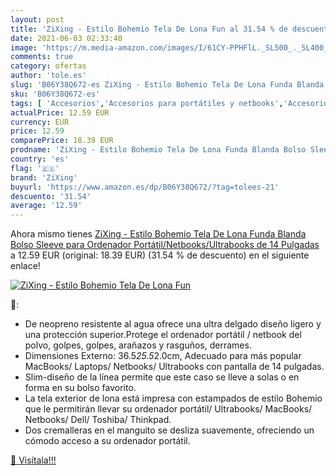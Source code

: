 ```yaml
---
layout: post
title: 'ZiXing - Estilo Bohemio Tela De Lona Fun al 31.54 % de descuento'
date: 2021-06-03 02:33:40
image: 'https://m.media-amazon.com/images/I/61CY-PPHFlL._SL500_._SL400_.jpg'
comments: true
category: ofertas
author: 'tole.es'
slug: 'B06Y38Q672-es ZiXing - Estilo Bohemio Tela De Lona Funda Blanda Bolso...'
sku: 'B06Y38Q672-es'
tags: [ 'Accesorios','Accesorios para portátiles y netbooks','Accesorios para tablets','Bolsas y fundas para portátiles y netbooks','Fundas blandas para portátiles y netbooks','Fundas blandas para tablets','Fundas para tablets','Informática','ordenador','zixing', ]
actualPrice: 12.59 EUR
currency: EUR
price: 12.59
comparePrice: 18.39 EUR
prodname: 'ZiXing - Estilo Bohemio Tela De Lona Funda Blanda Bolso Sleeve para Ordenador Portátil/Netbooks/Ultrabooks de 14 Pulgadas'
country: 'es'
flag: '🇪🇸'
brand: 'ZiXing'
buyurl: 'https://www.amazon.es/dp/B06Y38Q672/?tag=tolees-21'
descuento: '31.54'
average: '12.59'
---
```


Ahora mismo tienes [ZiXing - Estilo Bohemio Tela De Lona Funda Blanda Bolso Sleeve para Ordenador Portátil/Netbooks/Ultrabooks de 14 Pulgadas](https://www.amazon.es/dp/B06Y38Q672/?tag=tolees-21) a 12.59 EUR (original: 18.39 EUR) (31.54 %  de descuento) en el siguiente enlace!

[![ZiXing - Estilo Bohemio Tela De Lona Fun](https://m.media-amazon.com/images/I/61CY-PPHFlL._SL500_._SL400_.jpg)](https://www.amazon.es/dp/B06Y38Q672/?tag=tolees-21)

🔎:

- De neopreno resistente al agua ofrece una ultra delgado diseño ligero y una protección superior.Protege el ordenador portátil / netbook del polvo, golpes, golpes, arañazos y rasguños, derrames.
- Dimensiones Externo: 36.5*25.5*2.0cm, Adecuado para más popular MacBooks/ Laptops/ Netbooks/ Ultrabooks con pantalla de 14 pulgadas.
- Slim-diseño de la línea permite que este caso se lleve a solas o en forma en su bolso favorito.
- La tela exterior de lona está impresa con estampados de estilo Bohemio que le permitirán llevar su ordenador portátil/ Ultrabooks/ MacBooks/ Netbooks/ Dell/ Toshiba/ Thinkpad.
- Dos cremalleras en el manguito se desliza suavemente, ofreciendo un cómodo acceso a su ordenador portátil.

[🛒 Visítala!!!](https://www.amazon.es/dp/B06Y38Q672/?tag=tolees-21)
